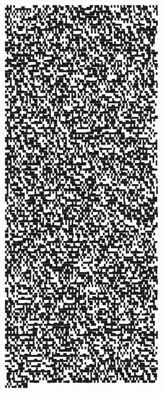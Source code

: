 ▟▟▝▃▃▆▃▃▝▛▃▝▟▚▝█▞▆▝▊▞▅▞▙▃▅▛▐▜▟▝▇▝▝▝▐▟▞▛▐▝▉▟▇▝▝▟▞▞▞▞▝▞▞▞▝▃▛▞▞▃▟▜▚▃▞▝▉▝█▜▙▃▆▛▇▜▜▜▙▝▅▞▜▞▛▝▄▟▝▞▆▝▐▜▚▝▝▝▟▃▆▟▊▜▞▞▜▃▙▝▞▜▝▟▉▜▅▟▜▛▇▜▃▛▇▟▚▜▚▃▄▜▝▃▚▞▙▞▃▜▞▞▚▝▚▝▞▃▞▝▆▝█▞▜▟▉▟▄▃▚▞▅▜▝▟▃▟▊▞▄▞▅▃▃▝▝▝▚▃▙▃▝▜▝▜▚▟▝▝█▛▐▃▆▛▇▃▟▟▇▜▜▟▞▜▜▃▙▃▚▝▐▜▚▞▟▝█▝▆▞▃▝▉▝▚▟▆▟█▟▊▜▟▞▙▃▄▞▄▃▚▜▙▝▞▝▟▞▛▝▃▜▃▃▞▝▊▝▝▝▅▞▃▛▐▟▜▜▄▜▙▝▛▞▜▟█▞▝▃▛▝▊▟▜▛▐▝▛▝▞▃▟▝▉▝▝▜▟▟▉▜▅▝▊▞▛▟█▃▟▝▜▜▟▝▉▟▅▜▞▝▊▟▉▜▟▃▆▝▅▟▇▜▜▞▙▝▆▟▆▞▝▟▚▝▉▝▄▜▞▜▃▜▙▛▇▟▄▟▞▛▇▃▚▞▚▃▞▛▇▛▇▝▊▟▚▜▃▝▇▞▞▟▚▞▜▟▟▛▇▞▟▟▇▝▉▜▄▝▟▞▛▟▅▞▟▟▉▟▄▜▛▟▊▃▝▝▆▟▅▟▆▟▄▜▜▜▙▃▄▜▞▃▚▝▝▟▐▟▇▞▃▝▝▟▃▞▆▞▞▝▚▞▜▃▟▃▆▝▉▜▛▟▅▟▛▟▟▝█▟▄▝▝▃▄▟▛▜▚▝▅▞▛▃▚▟▜▝▟▜▃▝▊▟▛▃▃▝▐▜▛▃▃▝▆▛▐▃▟▜▅▟▇▜▛▃▄▟▛▝▆▟▜▞▟▟▇▛▇▝▛▃▞▃▜▟▆▟▟▝▚▟▐▟▝▟▟▝▚▝█▜▝▞▆▃▅▞▚▟▛▝▄▟▟▞▛▜▄▝▃▜▅▃▟▟▄▞▆▝▜▛▇▞▟▟▛▝▞▞▄▝▐▃▃▜▜▞▝▟▄▝▉▛▐▞▚▜▃▝▊▃▄▜▄▃▆▝▃▃▅▝▛▝▝▝▚▟▆▜▙▜▟▞▝▝▜▟▅▜▝▝▄▝▇▝▟▟▝▟▜▝▇▟▊▝▞▜▝▞▜▟▉▝▐▟█▝▇▝▐▞▅▞▄▃▃▞▆▜▚▃▆▟▉▟▞▃▝▟▚▜▟▝█▃▃▟▃▜▅▝▉▝▇▃▃▜▝▟▅▜▛▟▉▞▃▃▛▝▇▜▟▜▞▝▝▞▄▜▞▜▃▝▞▟█▝▊▛▇▛▐▞▃▛▐▟▄▃▚▞▙▝▟▞▅▛▐▝▇▞▙▟▄▝▆▜▃▝▆▟▚▝▟▟▇▃▚▞▚▞▝▞▚▞▃▝▇▃▆▝▄▞▜▃▜▜▙▟▃▃▟▝▞▜▄▟▆▟▐▟▐▞▞▃▜▝▞▃▆▃▃▝▆▃▜▝▝▃▛▟▄▞▙▞▚▃▜▟▛▝▊▟▐▝▇▝▆▝▐▟▛▟▉▞▅▝▅▃▝▟▝▟▇▟▞▝▜▃▙▃▞▟▞▃▃▞▙▝▜▃▅▝▐▞▄▃▚▞▃▜▜▞▄▝▄▝▛▞▟▝▝▝▃▟▃▟▝▞▞▜▛▟▐▃▆▃▛▟▐▝█▞▙▃▚▟▄▝▜▜▃▟▛▝▜▃▙▞▟▟▊▜▝▃▛▞▆▃▆▜▅▜▅▞▟▟▞▃▟▟▜▜▞▝▃▞▛▟▄▟▞▜▜▟▚▟▉▃▛▟▊▃▛▟▚▟▆▜▃▜▜▝▜▛▐▃▟▞▃▞▛▝▅▛▐▞▙▞▙▝▚▟▉▃▃▜▞▛▐▃▅▟▞▝▄▟▊▃▝▃▅▟▞▝▊▛▇▝▅▟▆▜▙▞▛▟▞▞▆▝▚▝▛▟▉▝▅▃▆▟▆▝▉▜▝▜▝▞▙▟▆▝▅▟▇▃▝▃▟▃▟▃▛▃▝▞▟▜▝▃▙▃▞▟▚▟▄▟▉▞▙▞▄▜▃▟▟▟▃▟▚▃▝▝█▝▄▝▆▟▃▞▙▃▃▜▃▜▙▞▚▃▝▟█▃▃▃▄▟▛▜▛▃▅▃▃▟█▃▝▜▚▃▙▞▃▝▞▃▟▟▃▟▛▝▊▃▄▜▞▝▜▝▟▝▞▃▙▝▉▟▟▟▚▟▇▟▇▜▚▃▙▞▞▟▊▃▅▃▜▃▃▃▚▝▜▝▝▞▜▝█▟▉▜▃▝▃▜▅▝▊▝▟▝▅▟▃▝▜▜▃▞▄▜▄▜▞▜▄▜▅▜▟▜▛▟▐▞▙▃▟▟▉▟▝▟▊▝▅▜▜▜▄▟▚▞▚▜▄▜▄▃▚▜▟▝▞▝▛▝▄▃▃▃▚▝▚▞▛▝▝▞▅▟▄▃▞▟▄▞▛▞▄▝▚▃▞▃▝▛▇▞▆▞▄▃▛▞▃▞▟▝▄▜▅▟▇▝▄▝▄▟▃▝▜▃▆▜▟▜▟▟▃▝▄▟█▜▛▝▞▝▉▛▐▛▇▜▞▃▚▜▄▝▊▟▜▝▜▜▞▞▛▞▅▟▊▟▊▟▛▟▞▜▚▟▊▟█▝▜▝▉▟▝▞▞▟▉▟▟▟▉▝▄▟▞▃▟▟▜▟█▃▅▟▅▝▉▝▞▝█▟▞▞▃▜▜▟▇▞▄▟▅▃▟▝▐▟▟▜▅▞▃▟▇▃▅▝▐▟▆▞▄▜▅▝▄▟▟▝▊▃▄▟▉▝▊▟▅▜▙▝▐▟▃▝▜▃▜▟▚▜▙▃▅▜▜▞▛▝▇▟▇▃▝▟▟▜▚▜▟▟▉▝▃▜▟▃▝▝▚▞▅▞▞▃▚▜▞▟▆▞▞▟▝▟▚▜▜▃▟▞▛▝▇▝▅▃▜▜▞▝▟▞▅▜▞▃▜▛▇▃▄▝▚▟█▟▝▞▃▝▝▟▐▞▃▞▛▜▜▟█▝▚▞▚▜▚▟▆▝▚▝▉▟▞▝▊▞▞▜▝▟▄▞▃▜▙▃▛▞▙▟▛▃▆▃▄▝▅▞▞▜▛▞▃▃▚▝█▝▊▝▜▝▅▟▇▞▜▃▛▞▛▜▃▟▃▟▛▞▅▟▅▟▇▞▞▟▜▟▚▝▐▟▊▃▆▃▃▝▄▃▚▟▅▝▜▝▐▟▝▝▆▟▆▝▃▃▙▟▉▃▟▝▐▃▟▝▝▝▄▜▟▛▐▟▅▃▞▝▇▃▙▝▞▟▚▜▛▟▞▃▝▝▜▝▊▜▞▝▞▞▃▟█▞▃▜▙▃▃▞▟▝▜▟▄▟▄▞▛▜▙▟▇▞▝▃▟▟▊▝▐▝▊▟▟▝▛▝▆▟█▝▃▟▝▞▅▝█▜▚▟▞▜▞▝▟▞▆▞▃▟▟▃▞▞▙▟▝▞▟▃▟▜▜▝█▟▃▞▃▝▅▟▇▞▛▞▟▃▜▟▃▜▃▟▚▟▊▝▝▞▚▝▐▟▛▞▆▃▜▟█▞▅▃▄▝▞▜▄▞▙▟▚▜▅▟▟▝▅▜▛▟▞▝▇▞▟▟▃▞▟▜▅▝▇▜▜▞▆▝█▞▚▃▚▜▞▟▝▃▞▞▙▝▆▞▄▝▜▟▊▟▞▜▄▜▙▟▜▜▚▟▛▃▟▟▃▟▇▟▐▝▇▝▃▟▊▜▜▜▚▟▛▞▚▜▝▟▚▞▝▃▞▝▄▞▝▜▝▜▛▟▇▜▛▝▊▝▟▝▉▃▚▞▜▝▉▟▇▟▄▃▛▝▐▟▅▞▃▝█▜▙▃▙▃▞▝█▞▚▞▅▃▃▝▛▝▇▃▚▟▟▝▅▝▄▃▙▝▆▜▟▃▅▜▙▞▛▝▇▟▉▝▞▜▚▞▙▟▟▝▚▟▝▟▇▃▟▃▚▟▆▝▝▃▃▛▇▝▇▟▃▞▚▜▜▛▇▝▞▝▉▝▞▃▝▞▜▝▇▝▇▞▜▞▝▃▚▟▟▞▃▛▇▞▅▞▞▞▜▝█▝▄▞▚▃▄▟▛▛▇▝▝▝▛▃▃▟▉▞▃▟█▃▟▃▅▞▄▟▄▛▇▝▟▜▅▜▚▞▚▞▝▃▜▟▅▝▃▞▙▜▛▜▚▃▛▟▞▟▆▞▜▝▐▟▝▟▆▃▙▃▛▟▅▝▅▝▇▟▟▜▙▃▆▝▇▜▝▝▅▜▞▞▟▞▟▟▄▛▇▜▄▃▆▜▃▟▄▜▙▃▙▃▚▟▄▟▝▛▐▛▐▝▆▜▜▃▃▃▚▝▐▞▄▟▄▃▚▟▚▜▞▝▇▝▟▞▚▜▅▞▞▟▚▝▛▜▃▝▃▜▙▟▛▞▛▃▚▝▄▜▙▞▄▝█▃▚▃▃▞▙▃▄▜▅▟▃▜▟▜▛▟▝▟▚▞▛▝▃▟▊▝█▞▛▃▙▟▄▞▝▃▃▟▝▜▛▝▞▃▛▞▄▞▜▜▙▟▅▟▜▟▚▝▊▟▚▞▙▝▝▞▙▃▚▞▛▜▙▟▄▟▛▛▇▃▄▝▃▝▄▝▛▃▟▃▆▟▜▟▊▃▙▝▟▜▅▞▄▃▅▟▉▝▞▞▃▟▇▝▅▝▅▜▄▝▛▜▛▟█▟▝▟▃▃▄▝▅▟▟▃▛▃▟▟█▃▛▝▅▛▐▟▆▜▙▜▜▝▉▝▝▞▙▟▐▝▆▝▜▟▃▝▐▞▟▟▐▝▞▜▛▟▆▝▄▜▞▜▄▟▞▟▆▞▃▟▃▜▚▟▛▟▆▞▄▝▃▞▝▝▞▝▛▟▛▟▐▃▃▝▇▝▞▃▟▃▄▞▟▜▝▟▇▃▃▜▛▞▚▟▅▞▃▃▅▛▇▝▝▜▃▝▇▝▉▜▙▟▞▞▜▃▙▃▜▞▃▟▛▟▅▃▜▝▛▝▝▝▝▞▞▟▜▟▛▃▄▜▜▟▄▜▟▟▛▞▜▝▛▝▅▃▄▜▞▃▚▜▞▃▃▜▙▟▅▜▟▟▜▝▄▝▅▃▚▟▟▞▅▝▆▜▅▟▜▟▅▟▉▟▐▝█▝▄▝▝▃▅▃▄▞▛▝▜▟▆▞▙▟▉▝▅▟▜▟▉▛▐▃▆▟▄▟▆▝▟▃▜▜▝▜▃▝▆▜▙▛▐▟▉▜▙▜▃▃▄▃▛▃▞▞▃▟▃▜▝▝▄▃▃▟▜▃▟▝▇▝▟▝▅▜▚▟▃▞▚▝▉▟▆▝▊▞▝▜▙▜▝▃▄▟▐▟▃▜▙▝▜▜▚▛▐▃▙▟▟▟▞▟▇▞▆▝▝▃▃▝▅▜▟▝▝▞▃▞▞▝▜▃▜▜▙▜▛▞▅▞▞▟▜▞▛▃▅▞▙▞▅▟▜▜▟▃▙▝▞▜▄▃▝▟▉▟▜▝█▝▃▞▆▜▙▃▞▃▟▞▃▞▜▝▇▝▆▛▐▃▙▞▛▟▉▃▞▞▙▛▐▟▚▜▞▝▇▟▝▟▆▃▞▜▟▟▞▃▝▞▙▞▃▃▆▝▛▟▚▞▝▝▐▞▃▃▅▃▞▃▙▃▅▟▇▃▙▝▆▝▇▜▄▜▙▝▝▜▙▟▇▞▃▃▃▟▊▟▝▝▚▝▜▟▇▟▜▝▊▝▃▟▅▝▅▞▃▟▜▛▇▜▛▞▛▃▝▝▆▃▄▟▚▜▅▟▄▟▟▜▟▟▟▃▆▝▜▞▚▟▟▟▟▃▟▟▄▟▉▝▐▟▚▝▟▞▞▟▊▃▝▟▃▟▟▛▇▟▇▞▜▜▅▃▟▞▝▜▚▞▆▜▙▟█▟▜▝▅▜▚▃▅▟▟▝▅▜▅▟▅▝▜▜▟▝▅▃▆▃▜▝▆▞▄▝▉▝▅▃▝▟▄▟▉▞▄▝▇▜▅▟▝▟▚▃▚▃▛▃▙▟▝▞▚▟▃▟▚▝▟▟▉▜▚▞▛▝▜▞▄▃▝▃▛▃▝▝▞▃▆▝▞▝▜▜▄▃▜▜▜▝▉▞▄▝▛▞▚▜▞▜▚▝▚▜▄▟▆▛▇▞▝▝▐▞▙▃▝▜▟▟▞▝▛▝▞▝▄▝▆▃▆▃▚▝▄▞▜▃▚▃▅▟▃▃▅▞▟▛▐▟▆▃▆▃▅▟▞▃▅▃▜▞▛▃▞▝▅▛▐▝▞▝▐▝▄▞▄▃▞▜▞▃▄▜▄▝▞▜▃▃▅▃▞▝▐▜▅▃▅▃▛▟▝▞▅▝▝▝▆▝▇▃▆▜▙▜▚▃▆▟▞▜▄▃▜▃▆▃▃▝▃▝▇▛▐▞▃▃▆▝▚▃▅▛▐▞▆▟▃▜▃▞▝▃▅▟▐▞▜▝▟▟▝▞▞▟▊▞▛▟▇▃▞▃▝▝▇▃▅▜▛▃▆▃▟▃▅▃▄▝▉▜▟▝▝▝▟▝▅▟▉▟▚▜▃▞▟▜▜▟█▝▉▝▅▟▝▜▄▝▇▛▐▛▐▝▟▃▃▝▜▞▛▝▅▜▅▜▚▝▄▝▉▃▛▞▄▝▐▝▉▞▝▞▃▃▜▝▉▝█▃▙▃▟▝▇▝▇▝▊▜▃▃▙▜▚▟▄▞▝▝▄▟▇▜▛▃▄▝▉▟▉▟█▟▜▜▝▟▜▞▄▞▝▝▉▞▟▞▞▜▄▜▄▞▞▞▃▞▅▜▉
